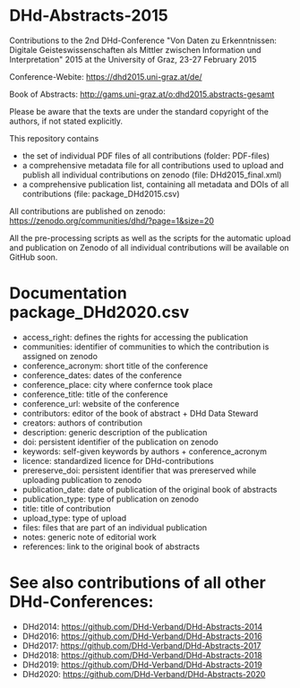 # DHd-Abstracts-2015

Contributions to the 2nd DHd-Conference "Von Daten zu Erkenntnissen: Digitale Geisteswissenschaften als Mittler zwischen Information und Interpretation" 2015 at the University of Graz, 23-27 February 2015

Conference-Webite: https://dhd2015.uni-graz.at/de/

Book of Abstracts: http://gams.uni-graz.at/o:dhd2015.abstracts-gesamt



Please be aware that the texts are under the standard copyright of the authors, if not stated explicitly.

This repository contains 
- the set of individual PDF files of all contributions (folder: PDF-files)
- a comprehensive metadata file for all contributions used to upload and publish all individual contributions on zenodo (file: DHd2015_final.xml)
- a comprehensive publication list, containing all metadata and DOIs of all contributions (file: package_DHd2015.csv)

All contributions are published on zenodo: https://zenodo.org/communities/dhd/?page=1&size=20

All the pre-processing scripts as well as the scripts for the automatic upload and publication on Zenodo of all individual contributions will be available on GitHub soon.

# Documentation package_DHd2020.csv

- access_right: defines the rights for accessing the publication
- communities: identifier of communities to which the contribution is assigned on zenodo
- conference_acronym: short title of the conference
- conference_dates: dates of the conference
- conference_place: city where confernce took place
- conference_title: title of the conference
- conference_url: website of the conference
- contributors: editor of the book of abstract + DHd Data Steward
- creators: authors of contribution
- description: generic description of the publication
- doi: persistent identifier of the publication on zenodo
- keywords: self-given keywords by authors + conference_acronym
- licence: standardized licence for DHd-contributions
- prereserve_doi: persistent identifier that was prereserved while uploading publication to zenodo
- publication_date: date of publication of the original book of abstracts
- publication_type: type of publication on zenodo
- title: title of contribution
- upload_type: type of upload
- files: files that are part of an individual publication
- notes: generic note of editorial work
- references: link to the original book of abstracts

# See also contributions of all other DHd-Conferences:

- DHd2014: https://github.com/DHd-Verband/DHd-Abstracts-2014
- DHd2016: https://github.com/DHd-Verband/DHd-Abstracts-2016
- DHd2017: https://github.com/DHd-Verband/DHd-Abstracts-2017
- DHd2018: https://github.com/DHd-Verband/DHd-Abstracts-2018
- DHd2019: https://github.com/DHd-Verband/DHd-Abstracts-2019
- DHd2020: https://github.com/DHd-Verband/DHd-Abstracts-2020
